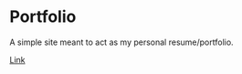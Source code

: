 # Portfolio

A simple site meant to act as my personal resume/portfolio.

[Link](https://nickcoffey.github.io/)

